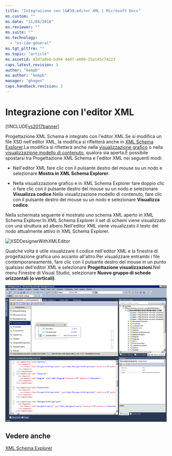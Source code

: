 ```yaml
---
title: "Integrazione con l&#39;editor XML | Microsoft Docs"
ms.custom: ""
ms.date: "11/04/2016"
ms.reviewer: ""
ms.suite: ""
ms.technology: 
  - "vs-ide-general"
ms.tgt_pltfrm: ""
ms.topic: "article"
ms.assetid: 43d7a8e6-bd94-4407-a800-15a145c74223
caps.latest.revision: 3
author: "kempb"
ms.author: "kempb"
manager: "ghogen"
caps.handback.revision: 3
---
```

# Integrazione con l&#39;editor XML
[!INCLUDE[vs2017banner](../code-quality/includes/vs2017banner.md)]

Progettazione XML Schema è integrato con l'editor XML.Se si modifica un file XSD nell'editor XML, la modifica si rifletterà anche in [XML Schema Explorer](../xml-tools/xml-schema-explorer.md).La modifica si rifletterà anche nella [visualizzazione grafico](../xml-tools/graph-view.md) o nella [visualizzazione modello di contenuto](../xml-tools/content-model-view.md), qualora sia aperta.È possibile spostarsi tra Progettazione XML Schema e l'editor XML nei seguenti modi:  
  
-   Nell'editor XML fare clic con il pulsante destro del mouse su un nodo e selezionare **Mostra in XML Schema Explorer**.  
  
-   Nella visualizzazione grafico e in XML Schema Explorer fare doppio clic o fare clic con il pulsante destro del mouse su un nodo e selezionare **Visualizza codice**.Nella visualizzazione modello di contenuto, fare clic con il pulsante destro del mouse su un nodo e selezionare **Visualizza codice**.  
  
 Nella schermata seguente è mostrato uno schema XML aperto in XML Schema Explorer.In XML Schema Explorer il set di schemi viene visualizzato con una struttura ad albero.Nell'editor XML viene visualizzato il testo del nodo attualmente attivo in XML Schema Explorer.  
  
 ![XSDDesignerWithXMLEditor](../xml-tools/media/xsddesignerwithxmleditor.gif "XSDDesignerWithXMLEditor")  
  
 Qualche volta è utile visualizzare il codice nell'editor XML e la finestra di progettazione grafica uno accanto all'altro.Per visualizzare entrambi i file contemporaneamente, fare clic con il pulsante destro del mouse in un punto qualsiasi dell'editor XML e selezionare **Progettazione visualizzazioni**.Nel menu Finestre di Visual Studio, selezionare **Nuovo gruppo di schede orizzontali \(o verticali\)**.  
  
 ![XSDDesignerWithXMLEditorAndCMV](../xml-tools/media/xsddesignerwithxmleditorandcmv.gif "XSDDesignerWithXMLEditorAndCMV")  
  
## Vedere anche  
 [XML Schema Explorer](../xml-tools/xml-schema-explorer.md)